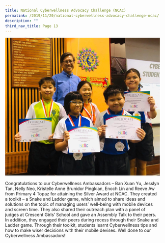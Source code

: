 ```yaml
---
title: National Cyberwellness Advocacy Challenge (NCAC)
permalink: /2019/11/20/national-cyberwellness-advocacy-challenge-ncac/
description: ""
third_nav_title: Page 13
---
```


<img src="/images/NCAC-P3-1024x911.jpeg">
<p>Congratulations to our Cyberwellness Ambassadors &ndash; Ban Xuan Yu, Jesslyn Tan, Nelly Neo, Kristelle Anne Brunidor Pingkian, Enoch Lin and Reeve Aw from Primary 4 Topaz for attaining the Silver Award at NCAC. They created a toolkit &ndash; a Snake and Ladder game, which aimed to share ideas and solutions on the topic of managing users&rsquo; well-being with mobile devices and screen time. They also shared their outreach plan with a panel of judges at Crescent Girls&rsquo; School and gave an Assembly Talk to their peers. In addition, they engaged their peers during recess through their Snake and Ladder game. Through their toolkit, students learnt Cyberwellness tips and how to make wiser decisions with their mobile devises. Well done to our Cyberwellness Ambassadors!</p>